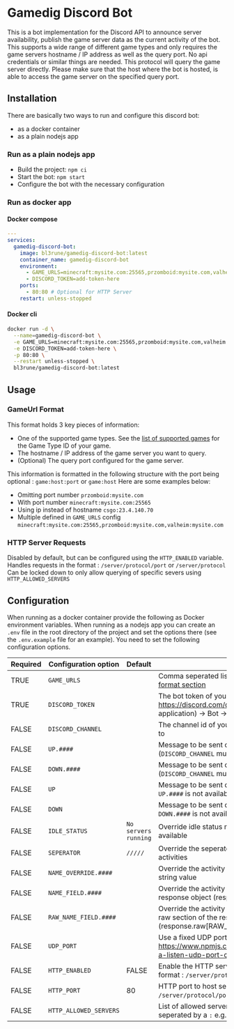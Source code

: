 # Gamedig Discord Bot
This is a bot implementation for the Discord API to announce server availability, publish the game server data as the current activity of the bot.
This supports a wide range of different game types and only requires the game servers hostname / IP address as well as the query port. No api credentials or similar things are needed.
This protocol will query the game server directly. Please make sure that the host where the bot is hosted, is able to access the game server on the specified query port.


## Installation

There are basically two ways to run and configure this discord bot:

* as a docker container
* as a plain nodejs app


### Run as a plain nodejs app

* Build the project: `npm ci`
* Start the bot: `npm start`
* Configure the bot with the necessary configuration

### Run as docker app

#### Docker compose
```yaml
---
services:
  gamedig-discord-bot:
    image: bl3rune/gamedig-discord-bot:latest
    container_name: gamedig-discord-bot
    environment:
      - GAME_URLS=minecraft:mysite.com:25565,przomboid:mysite.com,valheim:mysite.com
      - DISCORD_TOKEN=add-token-here
    ports:
      - 80:80 # Optional for HTTP Server
    restart: unless-stopped
```

#### Docker cli
```bash
docker run -d \
  --name=gamedig-discord-bot \
  -e GAME_URLS=minecraft:mysite.com:25565,przomboid:mysite.com,valheim:mysite.com \
  -e DISCORD_TOKEN=add-token-here \
  -p 80:80 \
  --restart unless-stopped \
  bl3rune/gamedig-discord-bot:latest
```

## Usage

### GameUrl Format

This format holds 3 key pieces of information:
- One of the supported game types. See the [list of supported games](https://www.npmjs.com/package/gamedig#user-content-games-list) for the Game Type ID of your game.
- The hostname / IP address of the game server you want to query.
- (Optional) The query port configured for the game server.

This information is formatted in the following structure with the port being optional : `game:host:port` or `game:host`
Here are some examples below:
- Omitting port number `przomboid:mysite.com`
- With port number `minecraft:mysite.com:25565`
- Using ip instead of hostname `csgo:23.4.140.70`
- Multiple defined in `GAME_URLS` config `minecraft:mysite.com:25565,przomboid:mysite.com,valheim:mysite.com`

### HTTP Server Requests
Disabled by default, but can be configured using the `HTTP_ENABLED` variable.
Handles requests in the format : `/server/protocol/port` or `/server/protocol`
Can be locked down to only allow querying of specific severs using `HTTP_ALLOWED_SERVERS`

## Configuration

When running as a docker container provide the following as Docker environment variables.
When running as a nodejs app you can create an `.env` file in the root directory of the project and set the options there (see the `.env.example` file for an example). 
You need to set the following configuration options.

| Required | Configuration option   | Default             | Description                                                                                                                     | Value    |
| -------- | ---------------------- | ------------------- | ------------------------------------------------------------------------------------------------------------------------------- | -------- |
| TRUE     | `GAME_URLS`            |                     | Comma seperated list of GameUrl format entries [see GameUrl format section](#gameurl-format)                                    | `string` |
| TRUE     | `DISCORD_TOKEN`        |                     | The bot token of your discord app from https://discord.com/developers/applications -> (Select your application) -> Bot -> Token | `string` |
| FALSE    | `DISCORD_CHANNEL`      |                     | The channel id of your discord chat to send server availability to                                                              | `string` |
| FALSE    | `UP.####`              |                     | Message to be sent on server available for game type `####` (`DISCORD_CHANNEL` must be provided)                                | `string` |
| FALSE    | `DOWN.####`            |                     | Message to be sent on server unavailable for game type `####` (`DISCORD_CHANNEL` must be provided)                              | `string` |
| FALSE    | `UP`                   |                     | Message to be sent on server available for any game when `UP.####` is not available (`DISCORD_CHANNEL` must be provided)        | `string` |
| FALSE    | `DOWN`                 |                     | Message to be sent on server unavailable for any game when `DOWN.####` is not available (`DISCORD_CHANNEL` must be provided)    | `string` |
| FALSE    | `IDLE_STATUS`          | `No servers running`| Override idle status messaging for the bot when no servers are available                                                        | `string` |
| FALSE    | `SEPERATOR`            | ` ///// `           | Override the seperator text that appears between multiple activities                                                            | `string` |
| FALSE    | `NAME_OVERRIDE.####`   |                     | Override the activity name for game type `####` with : variable string value                                                    | `string` |
| FALSE    | `NAME_FIELD.####`      |                     | Override the activity name for game type `####` with : field on the response object (response[NAME_FIELD])                      | `string` |
| FALSE    | `RAW_NAME_FIELD.####`  |                     | Override the activity name for game type `####` with : field in the raw section of the response (response.raw[RAW_NAME_FIELD])  | `string` |
| FALSE    | `UDP_PORT`             |                     | Use a fixed UDP port see https://www.npmjs.com/package/gamedig/v/4.3.1#specifying-a-listen-udp-port-override                    | `string` |
| FALSE    | `HTTP_ENABLED`         | FALSE               | Enable the HTTP server that handles direct requests in the format : `/server/protocol/port` or `/server/protocol`               | `boolean`|
| FALSE    | `HTTP_PORT`            | 80                  | HTTP port to host server on and handle requests in the format : `/server/protocol/port` or `/server/protocol`                   | `string` |
| FALSE    | `HTTP_ALLOWED_SERVERS` |                     | List of allowed server addresses to filter HTTP request by, seperated by a `:` e.g.`example.com:test.net` Disabled by default.  | `string` |
